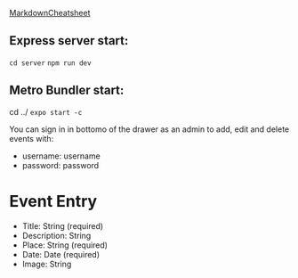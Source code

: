 [MarkdownCheatsheet](https://www.markdownguide.org/cheat-sheet/)

## Express server start:
`cd server`
`npm run dev`

## Metro Bundler start:
cd ../
`expo start -c`

You can sign in in bottomo of the drawer as an admin to add, edit and delete events with:
* username: username
* password: password

# Event Entry
* Title: String (required)
* Description: String
* Place: String (required)
* Date: Date (required)
* Image: String <filename>
